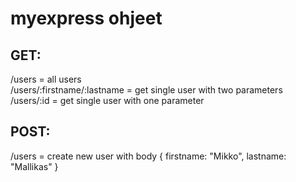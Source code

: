 # myexpress ohjeet

## GET:   
/users = all users  
/users/:firstname/:lastname = get single user with two parameters  
/users/:id = get single user with one parameter  

## POST:  
/users = create new user with body { firstname: "Mikko", lastname: "Mallikas" }  
